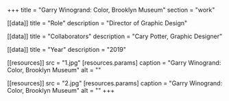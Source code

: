 +++
title = "Garry Winogrand: Color, Brooklyn Museum"
section = "work"

[[data]]
title = "Role"
description = "Director of Graphic Design"

[[data]]
title = "Collaborators"
description = "Cary Potter, Graphic Designer"

[[data]]
title = "Year"
description = "2019"

[[resources]]
src = "1.jpg"
[resources.params]
caption = "Garry Winogrand: Color, Brooklyn Museum"
alt = ""

[[resources]]
src = "2.jpg"
[resources.params]
caption = "Garry Winogrand: Color, Brooklyn Museum"
alt = ""
+++

